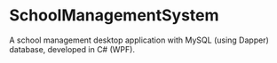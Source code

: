 # SchoolManagementSystem
A school management desktop application with MySQL (using Dapper) database, developed in C# (WPF).


